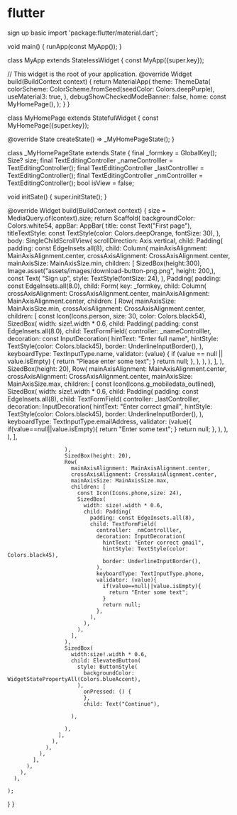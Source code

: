 # flutter
sign up basic
import 'package:flutter/material.dart';

void main() {
  runApp(const MyApp());
}

class MyApp extends StatelessWidget {
  const MyApp({super.key});

  // This widget is the root of your application.
  @override
  Widget build(BuildContext context) {
    return MaterialApp(
      theme: ThemeData(
        colorScheme: ColorScheme.fromSeed(seedColor: Colors.deepPurple),
        useMaterial3: true,
      ),
      debugShowCheckedModeBanner: false,
      home: const MyHomePage(),
    );
  }
}

class MyHomePage extends StatefulWidget {
  const MyHomePage({super.key});

  @override
  State<MyHomePage> createState() => _MyHomePageState();
}

class _MyHomePageState extends State<MyHomePage> {
  final _formkey = GlobalKey<FormState>();
  Size? size;
  final TextEditingController _nameControlller = TextEditingController();
  final TextEditingController _lastControlller = TextEditingController();
  final TextEditingController _nmControlller = TextEditingController();
  bool isView = false;

  void initSate() {
    super.initState();
  }

  @override
  Widget build(BuildContext context) {
    size = MediaQuery.of(context).size;
    return Scaffold(
      backgroundColor: Colors.white54,
      appBar: AppBar(
        title: const Text("First page"),
        titleTextStyle: const TextStyle(color: Colors.deepOrange, fontSize: 30),
      ),
      body: SingleChildScrollView(
        scrollDirection: Axis.vertical,
        child: Padding(
          padding: const EdgeInsets.all(8),
          child: Column(
            mainAxisAlignment: MainAxisAlignment.center,
            crossAxisAlignment: CrossAxisAlignment.center,
            mainAxisSize: MainAxisSize.min,
            children: [
              SizedBox(height:300),
              Image.asset("assets/images/download-button-png.png", height: 200,),
              const Text(
                "Sign up",
                style: TextStyle(fontSize: 24),
              ),
              Padding(
                padding: const EdgeInsets.all(8.0),
                child: Form(
                  key: _formkey,
                  child: Column(
                    crossAxisAlignment: CrossAxisAlignment.center,
                    mainAxisAlignment: MainAxisAlignment.center,
                    children: [
                      Row(
                        mainAxisSize: MainAxisSize.min,
                        crossAxisAlignment: CrossAxisAlignment.center,
                        children: [
                          const Icon(Icons.person, size: 30, color: Colors.black54),
                          SizedBox(
                            width: size!.width * 0.6,
                            child: Padding(
                              padding: const EdgeInsets.all(8.0),
                              child: TextFormField(
                                controller: _nameControlller,
                                decoration: const InputDecoration(
                                  hintText: "Enter full name",
                                  hintStyle: TextStyle(color: Colors.black45),
                                  border: UnderlineInputBorder(),
                                ),
                                keyboardType: TextInputType.name,
                                validator: (value) {
                                  if (value == null || value.isEmpty) {
                                    return "Please enter some text";
                                  }
                                  return null;
                                },
                              ),
                            ),
                          ),
                        ],
                      ),
                      SizedBox(height: 20),
                      Row(
                        mainAxisAlignment: MainAxisAlignment.center,
                        crossAxisAlignment: CrossAxisAlignment.center,
                        mainAxisSize: MainAxisSize.max,
                        children: [
                          const Icon(Icons.g_mobiledata_outlined),
                          SizedBox(
                            width: size!.width * 0.6,
                            child: Padding(
                              padding: const EdgeInsets.all(8),
                              child: TextFormField(
                                controller: _lastControlller,
                                decoration: InputDecoration(
                                  hintText: "Enter correct gmail",
                                  hintStyle: TextStyle(color: Colors.black45),
                                  border: UnderlineInputBorder(),
                                ),
                                keyboardType: TextInputType.emailAddress,
                                validator: (value){
                                  if(value==null||value.isEmpty){
                                    return "Enter some text";
                                  }
                                  return null;
                                },
                              ),
                            ),
                          ),
                        ],

                      ),
                      SizedBox(height: 20),
                      Row(
                        mainAxisAlignment: MainAxisAlignment.center,
                        crossAxisAlignment: CrossAxisAlignment.center,
                        mainAxisSize: MainAxisSize.max,
                        children: [
                          const Icon(Icons.phone,size: 24),
                          SizedBox(
                            width: size!.width * 0.6,
                            child: Padding(
                              padding: const EdgeInsets.all(8),
                              child: TextFormField(
                                controller: _nmControlller,
                                decoration: InputDecoration(
                                  hintText: "Enter correct gmail",
                                  hintStyle: TextStyle(color: Colors.black45),
                                  border: UnderlineInputBorder(),
                                ),
                                keyboardType: TextInputType.phone,
                                validator: (value){
                                  if(value==null||value.isEmpty){
                                    return "Enter some text";
                                  }
                                  return null;
                                },
                              ),
                            ),
                          ),
                        ],
                      ),
                      SizedBox(
                        width:size!.width * 0.6,
                        child: ElevatedButton(
                          style: ButtonStyle(
                            backgroundColor: WidgetStatePropertyAll(Colors.blueAccent),
                          ),
                            onPressed: () {
                            },
                            child: Text("Continue"),

                        ),

                      ),
                    ],
                  ),
                ),
              ),
            ],
          ),
        ),
      ),

    );
  }
}
